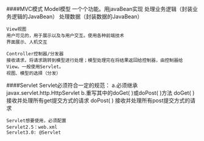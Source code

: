 ####MVC模式
    Model模型
    一个个功能。用javaBean实现
    处理业务逻辑（封装业务逻辑的JavaBean）
    处理数据（封装数据的JavaBean）
    
    View视图
    用户可见的，用于展示以及与用户交互。使用各种前端技术
    界面展示、人机交互
    
    Controller控制器/分发器
    接收请求，将请求跳转到模型进行处理；模型处理完在将结果返回给控制器，由控制器给View。一般使用Servlet。
    视图、模型的选择（分发）

####Servlet
    Servlet必须符合一定的规范：
    a.必须继承javax.servlet.http.HttpServlet
    b.重写其中的doGet( )或doPost( )方法
    doGet( )    接收并处理所有get提交方式的请求
    doPost( )    接收并处理所有post提交方式的请求
    
    Servlet想要使用，必须配置
    Servlet2.5：web.xml
    Servlet3.0: @Servlet
